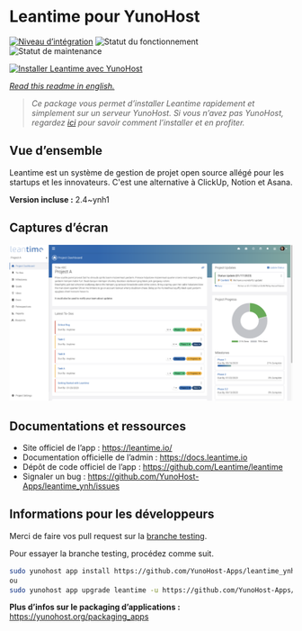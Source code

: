 <!--
N.B.: This README was automatically generated by https://github.com/YunoHost/apps/tree/master/tools/README-generator
It shall NOT be edited by hand.
-->

# Leantime pour YunoHost

[![Niveau d’intégration](https://dash.yunohost.org/integration/leantime.svg)](https://dash.yunohost.org/appci/app/leantime) ![Statut du fonctionnement](https://ci-apps.yunohost.org/ci/badges/leantime.status.svg) ![Statut de maintenance](https://ci-apps.yunohost.org/ci/badges/leantime.maintain.svg)

[![Installer Leantime avec YunoHost](https://install-app.yunohost.org/install-with-yunohost.svg)](https://install-app.yunohost.org/?app=leantime)

*[Read this readme in english.](./README.md)*

> *Ce package vous permet d’installer Leantime rapidement et simplement sur un serveur YunoHost.
Si vous n’avez pas YunoHost, regardez [ici](https://yunohost.org/#/install) pour savoir comment l’installer et en profiter.*

## Vue d’ensemble

Leantime est un système de gestion de projet open source allégé pour les startups et les innovateurs. C'est une alternative à ClickUp, Notion et Asana.

**Version incluse :** 2.4~ynh1

## Captures d’écran

![Capture d’écran de Leantime](./doc/screenshots/ProjectDashboard.png)

## Documentations et ressources

* Site officiel de l’app : <https://leantime.io/>
* Documentation officielle de l’admin : <https://docs.leantime.io>
* Dépôt de code officiel de l’app : <https://github.com/Leantime/leantime>
* Signaler un bug : <https://github.com/YunoHost-Apps/leantime_ynh/issues>

## Informations pour les développeurs

Merci de faire vos pull request sur la [branche testing](https://github.com/YunoHost-Apps/leantime_ynh/tree/testing).

Pour essayer la branche testing, procédez comme suit.

``` bash
sudo yunohost app install https://github.com/YunoHost-Apps/leantime_ynh/tree/testing --debug
ou
sudo yunohost app upgrade leantime -u https://github.com/YunoHost-Apps/leantime_ynh/tree/testing --debug
```

**Plus d’infos sur le packaging d’applications :** <https://yunohost.org/packaging_apps>